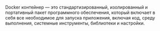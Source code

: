 Docker контейнер — это стандартизированный, изолированный и портативный пакет программного обеспечения, который 
включает в себя все необходимое для запуска приложения, включая код, среду выполнения, системные инструменты, 
библиотеки и настройки.